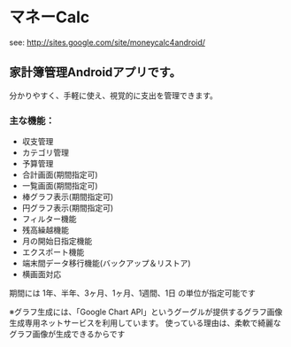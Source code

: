 # マネーCalc

see: http://sites.google.com/site/moneycalc4android/

## 家計簿管理Androidアプリです。
分かりやすく、手軽に使え、視覚的に支出を管理できます。

### 主な機能：
* 収支管理
* カテゴリ管理
* 予算管理
* 合計画面(期間指定可)
* 一覧画面(期間指定可)
* 棒グラフ表示(期間指定可)
* 円グラフ表示(期間指定可)
* フィルター機能
* 残高繰越機能
* 月の開始日指定機能
* エクスポート機能
* 端末間データ移行機能(バックアップ＆リストア)
* 横画面対応

期間には
1年、半年、3ヶ月、1ヶ月、1週間、1日
の単位が指定可能です

※グラフ生成には、「Google Chart API」というグーグルが提供するグラフ画像生成専用ネットサービスを利用しています。
使っている理由は、柔軟で綺麗なグラフ画像が生成できるからです
